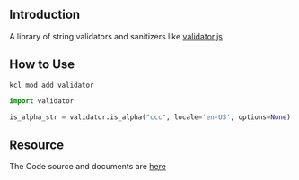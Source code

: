 ## Introduction

A library of string validators and sanitizers like [validator.js](https://github.com/validatorjs/validator.js)

## How to Use

```shell
kcl mod add validator
```

```python
import validator

is_alpha_str = validator.is_alpha("ccc", locale='en-US', options=None)
```

## Resource

The Code source and documents are [here](https://github.com/kcl-lang/artifacthub/tree/main/validator)
